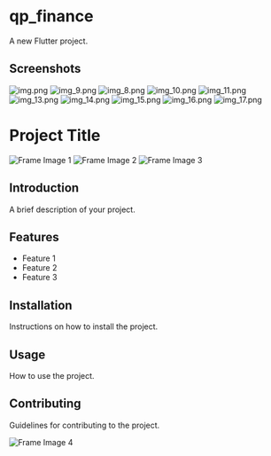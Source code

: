 # qp_finance

A new Flutter project.

## Screenshots
![img.png](img.png)
![img_9.png](img_9.png)
![img_8.png](img_8.png)
![img_10.png](img_10.png)
![img_11.png](img_11.png)
![img_13.png](img_13.png)
![img_14.png](img_14.png)
![img_15.png](img_15.png)
![img_16.png](img_16.png)
![img_17.png](img_17.png)

# Project Title

![Frame Image 1](link_to_img_1)
![Frame Image 2](link_to_img_2)
![Frame Image 3](link_to_img_3)

## Introduction
A brief description of your project.

## Features
- Feature 1
- Feature 2
- Feature 3

## Installation
Instructions on how to install the project.

## Usage
How to use the project.

## Contributing
Guidelines for contributing to the project.

![Frame Image 4](link_to_img_4)

